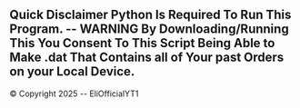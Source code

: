 Quick Disclaimer Python Is Required To Run This Program. -- WARNING By Downloading/Running This You Consent To This Script Being Able to Make .dat That Contains all of Your past Orders on your Local Device.
--------------------------------------------------------------------------------------------------------------------------------------------------------------------------------------------------------------
© Copyright 2025 -- EliOfficialYT1
